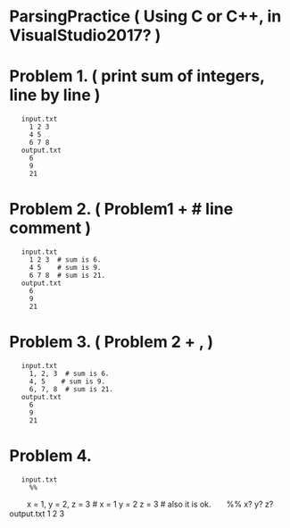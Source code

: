 # ParsingPractice ( Using C or C++, in VisualStudio2017? )

# Problem 1. ( print sum of integers, line by line )
       input.txt
         1 2 3 
         4 5 
         6 7 8 
       output.txt
         6
         9
         21
# Problem 2. ( Problem1 + # line comment )
       input.txt
         1 2 3  # sum is 6.
         4 5    # sum is 9.
         6 7 8  # sum is 21.
       output.txt
         6
         9
         21
# Problem 3. ( Problem 2 + , )
       input.txt
         1, 2, 3  # sum is 6.
         4, 5    # sum is 9.
         6, 7, 8  # sum is 21.
       output.txt
         6
         9
         21
# Problem 4. 
       input.txt
         %%
         x = 1, y = 2, z = 3  # x = 1 y = 2 z = 3 # also it is ok.  
         %%
         x? y? z?
       output.txt
         1 2 3 
         
